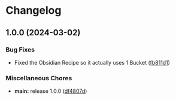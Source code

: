 # Changelog

## 1.0.0 (2024-03-02)


### Bug Fixes

* Fixed the Obsidian Recipe so it actually uses 1 Bucket ([fb811d1](https://github.com/LividJava/lividjavas-create-quilt/commit/fb811d1ae6c97f8abe1ab780c4ec238286aa5063))


### Miscellaneous Chores

* **main:** release 1.0.0 ([df4807d](https://github.com/LividJava/lividjavas-create-quilt/commit/df4807d95e34a075340d780d9f2fbec8269e8847))
